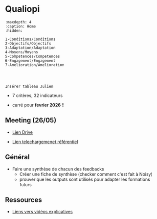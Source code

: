 # Qualiopi

```{toctree}
:maxdepth: 4
:caption: Home
:hidden:

1-Conditions/Conditions
2-Objectifs/Objectifs
3-Adaptation/Adaptation
4-Moyens/Moyens
5-Competences/Competences
6-Engagement/Engagement
7-Amelioration/Amelioration



```

```{note}

Insérer tableau Julien

```

- 7 critères, 32 indicateurs


- carré pour **fevrier 2026** !!

## Meeting (26/05)

- [Lien Drive](https://docs.google.com/spreadsheets/d/1nOSMzl-uU8lDB0PFISLNkzEx1aUBYpStygy6eNCdJWg/edit?gid=0#gid=0)

- [Lien telechargemenet référentiel](https://travail-emploi.gouv.fr/referentiel-national-qualite-guide-de-lecture-qualiopi)




## Général

- Faire une synthèse de chacun des feedbacks
    - Créer une fiche de synthèse (checker comment c'est fait à Noisy)
    - prouver que les outputs sont utilisés pour adapter les formations futurs



## Ressources

- [Liens vers vidéos explicatives](https://certifopac.fr/qualiopi/referentiel/1-information-public/3-obtention-certifications/)









